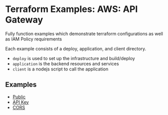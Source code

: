 # Terraform Examples: AWS: API Gateway

Fully function examples which demonstrate terraform configurations as well as IAM Policy requirements

Each example consists of a deploy, application, and client directory.
- `deploy` is used to set up the infrastructure and build/deploy
- `application` is the backend resources and services
- `client` is a nodejs script to call the application

## Examples

* [Public](public/PUBLIC_EXAMPLE.md)
* [API Key](apikey/APIKEY_EXAMPLE.md)
* [CORS](cors/CORS_EXAMPLE.md)
